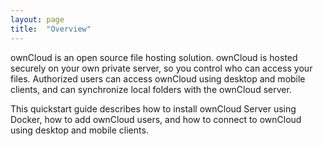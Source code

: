 ```yaml
---
layout: page
title:  "Overview"
---
```


ownCloud is an open source file hosting solution. ownCloud is hosted securely on your own private server, so you control who can access your files. Authorized users can access ownCloud using desktop and mobile clients, and can synchronize local folders with the ownCloud server.

This quickstart guide describes how to install ownCloud Server using Docker, how to add ownCloud users, and how to connect to ownCloud using desktop and mobile clients.  

